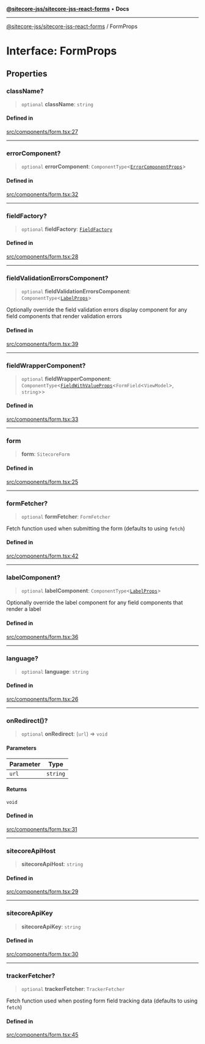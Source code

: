 [**@sitecore-jss/sitecore-jss-react-forms**](../README.md) • **Docs**

***

[@sitecore-jss/sitecore-jss-react-forms](../README.md) / FormProps

# Interface: FormProps

## Properties

### className?

> `optional` **className**: `string`

#### Defined in

[src/components/form.tsx:27](https://github.com/Sitecore/jss/blob/2c037b1db9e09367420bc13389995d0890265712/packages/sitecore-jss-react-forms/src/components/form.tsx#L27)

***

### errorComponent?

> `optional` **errorComponent**: `ComponentType`\<[`ErrorComponentProps`](ErrorComponentProps.md)\>

#### Defined in

[src/components/form.tsx:32](https://github.com/Sitecore/jss/blob/2c037b1db9e09367420bc13389995d0890265712/packages/sitecore-jss-react-forms/src/components/form.tsx#L32)

***

### fieldFactory?

> `optional` **fieldFactory**: [`FieldFactory`](../classes/FieldFactory.md)

#### Defined in

[src/components/form.tsx:28](https://github.com/Sitecore/jss/blob/2c037b1db9e09367420bc13389995d0890265712/packages/sitecore-jss-react-forms/src/components/form.tsx#L28)

***

### fieldValidationErrorsComponent?

> `optional` **fieldValidationErrorsComponent**: `ComponentType`\<[`LabelProps`](../type-aliases/LabelProps.md)\>

Optionally override the field validation errors display component for any field components that render validation errors

#### Defined in

[src/components/form.tsx:39](https://github.com/Sitecore/jss/blob/2c037b1db9e09367420bc13389995d0890265712/packages/sitecore-jss-react-forms/src/components/form.tsx#L39)

***

### fieldWrapperComponent?

> `optional` **fieldWrapperComponent**: `ComponentType`\<[`FieldWithValueProps`](FieldWithValueProps.md)\<`FormField`\<`ViewModel`\>, `string`\>\>

#### Defined in

[src/components/form.tsx:33](https://github.com/Sitecore/jss/blob/2c037b1db9e09367420bc13389995d0890265712/packages/sitecore-jss-react-forms/src/components/form.tsx#L33)

***

### form

> **form**: `SitecoreForm`

#### Defined in

[src/components/form.tsx:25](https://github.com/Sitecore/jss/blob/2c037b1db9e09367420bc13389995d0890265712/packages/sitecore-jss-react-forms/src/components/form.tsx#L25)

***

### formFetcher?

> `optional` **formFetcher**: `FormFetcher`

Fetch function used when submitting the form (defaults to using `fetch`)

#### Defined in

[src/components/form.tsx:42](https://github.com/Sitecore/jss/blob/2c037b1db9e09367420bc13389995d0890265712/packages/sitecore-jss-react-forms/src/components/form.tsx#L42)

***

### labelComponent?

> `optional` **labelComponent**: `ComponentType`\<[`LabelProps`](../type-aliases/LabelProps.md)\>

Optionally override the label component for any field components that render a label

#### Defined in

[src/components/form.tsx:36](https://github.com/Sitecore/jss/blob/2c037b1db9e09367420bc13389995d0890265712/packages/sitecore-jss-react-forms/src/components/form.tsx#L36)

***

### language?

> `optional` **language**: `string`

#### Defined in

[src/components/form.tsx:26](https://github.com/Sitecore/jss/blob/2c037b1db9e09367420bc13389995d0890265712/packages/sitecore-jss-react-forms/src/components/form.tsx#L26)

***

### onRedirect()?

> `optional` **onRedirect**: (`url`) => `void`

#### Parameters

| Parameter | Type |
| ------ | ------ |
| `url` | `string` |

#### Returns

`void`

#### Defined in

[src/components/form.tsx:31](https://github.com/Sitecore/jss/blob/2c037b1db9e09367420bc13389995d0890265712/packages/sitecore-jss-react-forms/src/components/form.tsx#L31)

***

### sitecoreApiHost

> **sitecoreApiHost**: `string`

#### Defined in

[src/components/form.tsx:29](https://github.com/Sitecore/jss/blob/2c037b1db9e09367420bc13389995d0890265712/packages/sitecore-jss-react-forms/src/components/form.tsx#L29)

***

### sitecoreApiKey

> **sitecoreApiKey**: `string`

#### Defined in

[src/components/form.tsx:30](https://github.com/Sitecore/jss/blob/2c037b1db9e09367420bc13389995d0890265712/packages/sitecore-jss-react-forms/src/components/form.tsx#L30)

***

### trackerFetcher?

> `optional` **trackerFetcher**: `TrackerFetcher`

Fetch function used when posting form field tracking data (defaults to using `fetch`)

#### Defined in

[src/components/form.tsx:45](https://github.com/Sitecore/jss/blob/2c037b1db9e09367420bc13389995d0890265712/packages/sitecore-jss-react-forms/src/components/form.tsx#L45)
